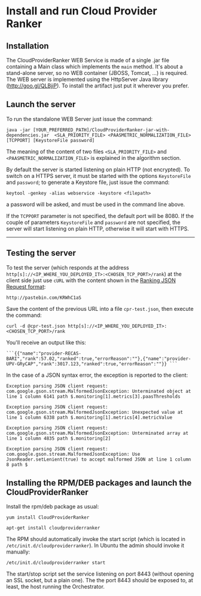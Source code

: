 # Install and run Cloud Provider Ranker

## Installation
The CloudProviderRanker WEB Service is made of a single .jar file containing a Main class which implements the ```main``` method. It's about a stand-alone server, so no WEB container (JBOSS, Tomcat, ...) is required. The WEB server is implemented using the HttpServer Java library (http://goo.gl/QLBjiP).
To install the artifact just put it wherever you prefer.
## Launch the server
To run the standalone WEB Server just issue the command:

    java -jar [YOUR_PREFERRED_PATH]/CloudProviderRanker-jar-with-dependencies.jar  <SLA_PRIORITY_FILE> <PAASMETRIC_NORMALIZATION_FILE> [TCPPORT] [KeystoreFile password]

The meaning of the content of two files ```<SLA_PRIORITY_FILE>``` and ```<PAASMETRIC_NORMALIZATION_FILE>``` is explained in the algorithm section.

By default the server is started listening on plain HTTP (not encrypted). To switch on a HTTPS server, it must be started with the options ```KeystoreFile``` and ```password```; to generate a Keystore file, just issue the command:

    keytool -genkey -alias webservice -keystore <filepath>

a password will be asked, and must be used in the command line above.

If the ```TCPPORT``` parameter is not specified, the default port will be 8080.
If the couple of parameters ```KeystoreFile``` and ```password``` are not specified, the server will start listening on plain HTTP, otherwise it will start with HTTPS.

----------------------------
## Testing the server
To test the server (which responds at the address ```http[s]://<IP_WHERE_YOU_DEPLOYED_IT>:<CHOSEN_TCP_PORT>/rank```) at the client side just use ```cURL``` with the content shown in the [Ranking JSON Request format](chapter8.md):

```
http://pastebin.com/KRWhC1aS
```

Save the content of the previous URL into a file ```cpr-test.json```, then execute the command:

```
curl -d @cpr-test.json http[s]://<IP_WHERE_YOU_DEPLOYED_IT>:<CHOSEN_TCP_PORT>/rank
```

You'll receive an output like this:

    ```{{"name":"provider-RECAS-BARI","rank":57.02,"ranked":true,"errorReason":""},{"name":"provider-UPV-GRyCAP","rank":3017.123,"ranked":true,"errorReason":""}} ```

In the case of a JSON syntax error, the exception is reported to the client:

```Exception parsing JSON client request: com.google.gson.stream.MalformedJsonException: Unterminated object at line 1 column 6141 path $.monitoring[1].metrics[3].paasThresholds```

```Exception parsing JSON client request: com.google.gson.stream.MalformedJsonException: Unexpected value at line 1 column 6338 path $.monitoring[1].metrics[4].metricValue```

```Exception parsing JSON client request: com.google.gson.stream.MalformedJsonException: Unterminated array at line 1 column 4835 path $.monitoring[2]```

```Exception parsing JSON client request: com.google.gson.stream.MalformedJsonException: Use JsonReader.setLenient(true) to accept malformed JSON at line 1 column 8 path $```

## Installing the RPM/DEB packages and launch the CloudProviderRanker
Install the rpm/deb package as usual:
```
yum install CloudProviderRanker
```
```
apt-get install cloudproviderranker
```
The RPM should automatically invoke the start script (which is located in `/etc/init.d/cloudproviderranker`). In Ubuntu the admin should invoke it manually:
```
/etc/init.d/cloudproviderranker start
```
The start/stop script set the service listening on port 8443 (without opening an SSL socket, but a plain one).
The the port 8443 should be exposed to, at least, the host running the Orchestrator.
